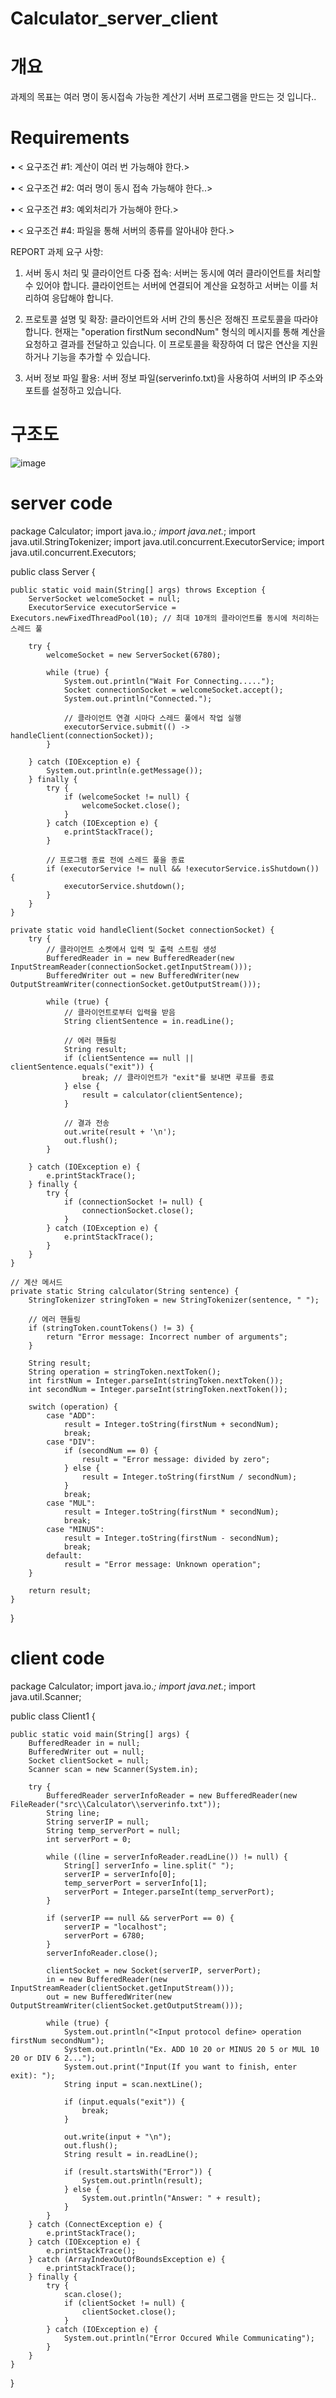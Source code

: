 # Calculator_server_client
# 개요
과제의 목표는 여러 명이 동시접속 가능한 계산기 서버 프로그램을 만드는 것 입니다..

# Requirements 

•	< 요구조건 #1: 계산이 여러 번 가능해야 한다.> 

•	< 요구조건 #2: 여러 명이 동시 접속 가능해야 한다..>

•	< 요구조건 #3: 예외처리가 가능해야 한다.>

•	< 요구조건 #4: 파일을 통해 서버의 종류를 알아내야 한다.>



REPORT
과제 요구 사항:
1.	서버 동시 처리 및 클라이언트 다중 접속: 서버는 동시에 여러 클라이언트를 처리할 수 있어야 합니다. 클라이언트는 서버에 연결되어 계산을 요청하고 서버는 이를 처리하여 응답해야 합니다.

2.	프로토콜 설명 및 확장: 클라이언트와 서버 간의 통신은 정해진 프로토콜을 따라야 합니다. 현재는 "operation firstNum secondNum" 형식의 메시지를 통해 계산을 요청하고 결과를 전달하고 있습니다. 이 프로토콜을 확장하여 더 많은 연산을 지원하거나 기능을 추가할 수 있습니다.

3.	서버 정보 파일 활용: 서버 정보 파일(serverinfo.txt)을 사용하여 서버의 IP 주소와 포트를 설정하고 있습니다.


# 구조도
![image](https://github.com/kimtaegyu7439/Calculator_server_client/assets/84448791/19f86bd8-3236-4ec1-90bb-44a8941206f4)


# server code

package Calculator;
import java.io.*;
import java.net.*;
import java.util.StringTokenizer;
import java.util.concurrent.ExecutorService;
import java.util.concurrent.Executors;

public class Server {

    public static void main(String[] args) throws Exception {
        ServerSocket welcomeSocket = null;
        ExecutorService executorService = Executors.newFixedThreadPool(10); // 최대 10개의 클라이언트를 동시에 처리하는 스레드 풀

        try {
            welcomeSocket = new ServerSocket(6780);

            while (true) {
                System.out.println("Wait For Connecting.....");
                Socket connectionSocket = welcomeSocket.accept();
                System.out.println("Connected.");

                // 클라이언트 연결 시마다 스레드 풀에서 작업 실행
                executorService.submit(() -> handleClient(connectionSocket));
            }

        } catch (IOException e) {
            System.out.println(e.getMessage());
        } finally {
            try {
                if (welcomeSocket != null) {
                    welcomeSocket.close();
                }
            } catch (IOException e) {
                e.printStackTrace();
            }

            // 프로그램 종료 전에 스레드 풀을 종료
            if (executorService != null && !executorService.isShutdown()) {
                executorService.shutdown();
            }
        }
    }

    private static void handleClient(Socket connectionSocket) {
        try {
            // 클라이언트 소켓에서 입력 및 출력 스트림 생성
            BufferedReader in = new BufferedReader(new InputStreamReader(connectionSocket.getInputStream()));
            BufferedWriter out = new BufferedWriter(new OutputStreamWriter(connectionSocket.getOutputStream()));

            while (true) {
                // 클라이언트로부터 입력을 받음
                String clientSentence = in.readLine();

                // 에러 핸들링
                String result;
                if (clientSentence == null || clientSentence.equals("exit")) {
                    break; // 클라이언트가 "exit"를 보내면 루프를 종료
                } else {
                    result = calculator(clientSentence);
                }

                // 결과 전송
                out.write(result + '\n');
                out.flush();
            }

        } catch (IOException e) {
            e.printStackTrace();
        } finally {
            try {
                if (connectionSocket != null) {
                    connectionSocket.close();
                }
            } catch (IOException e) {
                e.printStackTrace();
            }
        }
    }

    // 계산 메서드
    private static String calculator(String sentence) {
        StringTokenizer stringToken = new StringTokenizer(sentence, " ");

        // 에러 핸들링
        if (stringToken.countTokens() != 3) {
            return "Error message: Incorrect number of arguments";
        }

        String result;
        String operation = stringToken.nextToken();
        int firstNum = Integer.parseInt(stringToken.nextToken());
        int secondNum = Integer.parseInt(stringToken.nextToken());

        switch (operation) {
            case "ADD":
                result = Integer.toString(firstNum + secondNum);
                break;
            case "DIV":
                if (secondNum == 0) {
                    result = "Error message: divided by zero";
                } else {
                    result = Integer.toString(firstNum / secondNum);
                }
                break;
            case "MUL":
                result = Integer.toString(firstNum * secondNum);
                break;
            case "MINUS":
                result = Integer.toString(firstNum - secondNum);
                break;
            default:
                result = "Error message: Unknown operation";
        }

        return result;
    }
}


# client code

package Calculator;
import java.io.*;
import java.net.*;
import java.util.Scanner;

public class Client1 {

    public static void main(String[] args) {
        BufferedReader in = null;
        BufferedWriter out = null;
        Socket clientSocket = null;
        Scanner scan = new Scanner(System.in);

        try {
            BufferedReader serverInfoReader = new BufferedReader(new FileReader("src\\Calculator\\serverinfo.txt"));
            String line;
            String serverIP = null;
            String temp_serverPort = null;
            int serverPort = 0;

            while ((line = serverInfoReader.readLine()) != null) {
                String[] serverInfo = line.split(" ");
                serverIP = serverInfo[0];
                temp_serverPort = serverInfo[1];
                serverPort = Integer.parseInt(temp_serverPort);
            }

            if (serverIP == null && serverPort == 0) {
                serverIP = "localhost";
                serverPort = 6780;
            }
            serverInfoReader.close();

            clientSocket = new Socket(serverIP, serverPort);
            in = new BufferedReader(new InputStreamReader(clientSocket.getInputStream()));
            out = new BufferedWriter(new OutputStreamWriter(clientSocket.getOutputStream()));

            while (true) {
                System.out.println("<Input protocol define> operation firstNum secondNum");
                System.out.println("Ex. ADD 10 20 or MINUS 20 5 or MUL 10 20 or DIV 6 2...");
                System.out.print("Input(If you want to finish, enter exit): ");
                String input = scan.nextLine();

                if (input.equals("exit")) {
                    break;
                }

                out.write(input + "\n");
                out.flush();
                String result = in.readLine();

                if (result.startsWith("Error")) {
                    System.out.println(result);
                } else {
                    System.out.println("Answer: " + result);
                }
            }
        } catch (ConnectException e) {
            e.printStackTrace();
        } catch (IOException e) {
            e.printStackTrace();
        } catch (ArrayIndexOutOfBoundsException e) {
            e.printStackTrace();
        } finally {
            try {
                scan.close();
                if (clientSocket != null) {
                    clientSocket.close();
                }
            } catch (IOException e) {
                System.out.println("Error Occured While Communicating");
            }
        }
    }
}

